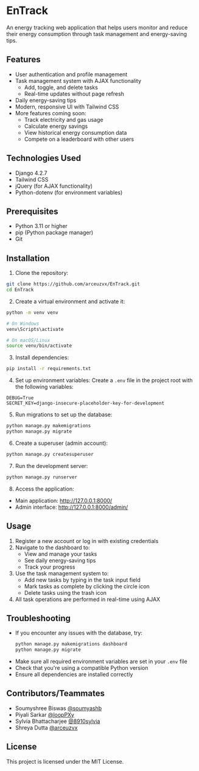 # EnTrack
An energy tracking web application that helps users monitor and reduce their energy consumption through task management and energy-saving tips.

## Features
- User authentication and profile management
- Task management system with AJAX functionality
  - Add, toggle, and delete tasks
  - Real-time updates without page refresh
- Daily energy-saving tips
- Modern, responsive UI with Tailwind CSS
- More features coming soon:
  - Track electricity and gas usage
  - Calculate energy savings
  - View historical energy consumption data
  - Compete on a leaderboard with other users

## Technologies Used
- Django 4.2.7
- Tailwind CSS
- jQuery (for AJAX functionality)
- Python-dotenv (for environment variables)

## Prerequisites
- Python 3.11 or higher
- pip (Python package manager)
- Git

## Installation

1. Clone the repository:
```bash
git clone https://github.com/arceuzvx/EnTrack.git
cd EnTrack
```

2. Create a virtual environment and activate it:
```bash
python -m venv venv

# On Windows
venv\Scripts\activate

# On macOS/Linux
source venv/bin/activate
```

3. Install dependencies:
```bash
pip install -r requirements.txt
```

4. Set up environment variables:
Create a `.env` file in the project root with the following variables:
```
DEBUG=True
SECRET_KEY=django-insecure-placeholder-key-for-development
```

5. Run migrations to set up the database:
```bash
python manage.py makemigrations
python manage.py migrate
```

6. Create a superuser (admin account):
```bash
python manage.py createsuperuser
```

7. Run the development server:
```bash
python manage.py runserver
```

8. Access the application:
- Main application: http://127.0.0.1:8000/
- Admin interface: http://127.0.0.1:8000/admin/

## Usage
1. Register a new account or log in with existing credentials
2. Navigate to the dashboard to:
   - View and manage your tasks
   - See daily energy-saving tips
   - Track your progress
3. Use the task management system to:
   - Add new tasks by typing in the task input field
   - Mark tasks as complete by clicking the circle icon
   - Delete tasks using the trash icon
4. All task operations are performed in real-time using AJAX

## Troubleshooting
- If you encounter any issues with the database, try:
  ```bash
  python manage.py makemigrations dashboard
  python manage.py migrate
  ```
- Make sure all required environment variables are set in your `.env` file
- Check that you're using a compatible Python version
- Ensure all dependencies are installed correctly

## Contributors/Teammates
- Soumyshree Biswas [@soumyashb](https://github.com/soumyashb)
- Piyali Sarkar [@loopPXy](https://github.com/loopPXy)
- Sylvia Bhattacharjee [@8910sylvia](https://github.com/8910sylvia)
- Shreya Dutta [@arceuzvx](https://github.com/arceuzvx)

## License
This project is licensed under the MIT License.
